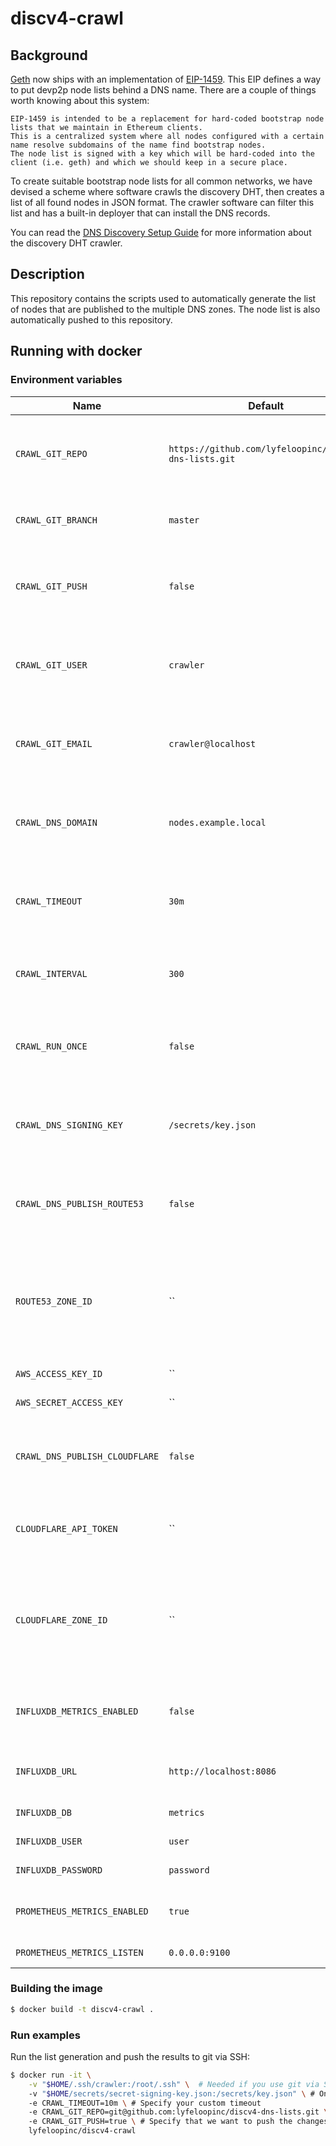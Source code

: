 # discv4-crawl

## Background

[Geth](https://github.com/ethereum/go-ethereum) now ships with an implementation of [EIP-1459](https://eips.ethereum.org/EIPS/eip-1459). This EIP defines a way to put devp2p node lists behind a DNS name. There are a couple of things worth knowing about this system:

    EIP-1459 is intended to be a replacement for hard-coded bootstrap node lists that we maintain in Ethereum clients.
    This is a centralized system where all nodes configured with a certain name resolve subdomains of the name find bootstrap nodes.
    The node list is signed with a key which will be hard-coded into the client (i.e. geth) and which we should keep in a secure place.

To create suitable bootstrap node lists for all common networks, we have devised a scheme where software crawls the discovery DHT, then creates a list of all found nodes in JSON format. The crawler software can filter this list and has a built-in deployer that can install the DNS records.

You can read the [DNS Discovery Setup Guide](https://geth.ethereum.org/docs/developers/dns-discovery-setup) for more information about the discovery DHT crawler.

## Description

This repository contains the scripts used to automatically generate the list of nodes that are published to the multiple DNS zones. The node list is also automatically pushed to this repository.

## Running with docker



### Environment variables

Name | Default | Description
-----| ------- | -------
`CRAWL_GIT_REPO` | `https://github.com/lyfeloopinc/discv4-dns-lists.git` | Git repository `used to clone and push the node list
`CRAWL_GIT_BRANCH` | `master` | Git branch used for the fetch and push
`CRAWL_GIT_PUSH` | `false` | When set to `true`, it will push the node lists to the git repository
`CRAWL_GIT_USER` | `crawler` | Git username. Will appear in the commit messages.
`CRAWL_GIT_EMAIL` | `crawler@localhost` | Git email address. Will appear in the `commit messages.
`CRAWL_DNS_DOMAIN`| `nodes.example.local` | DNS domain suffix used for the directory structure
`CRAWL_TIMEOUT` | `30m` | The time spent crawling the discovery DHT
`CRAWL_INTERVAL` | `300` | Interval, in seconds, between multiple executions.
`CRAWL_RUN_ONCE` | `false` | Set to `true` if you only want to run the execution once.
`CRAWL_DNS_SIGNING_KEY` | `/secrets/key.json` | Path to the signing key. Won't sign if the file doesn't exist.
`CRAWL_DNS_PUBLISH_ROUTE53`| `false`| Publish the TXT records to a DNS zone on AWS Route53
`ROUTE53_ZONE_ID` | `` | Route53 DNS zone identifier. This is the zone where the records will be published to.
`AWS_ACCESS_KEY_ID` | `` | AWS access key
`AWS_SECRET_ACCESS_KEY` | `` | AWS secret access key
`CRAWL_DNS_PUBLISH_CLOUDFLARE` | `false` | Publish the TXT records to a DNS zone on Cloudflare
`CLOUDFLARE_API_TOKEN`| `` | API token used for the Cloudflare API
`CLOUDFLARE_ZONE_ID` | `` | Cloudflare DNS zone identifier. This is the zone where the records will be published to.
`INFLUXDB_METRICS_ENABLED` | `false` | Set to `true` if you want to send metrics to InfluxDB
`INFLUXDB_URL` | `http://localhost:8086` | Address of the InfluxDB API
`INFLUXDB_DB` | `metrics` | Database name
`INFLUXDB_USER` | `user` | Username for InfluxDB
`INFLUXDB_PASSWORD` | `password` | Password for InfluxDB
`PROMETHEUS_METRICS_ENABLED`| `true` | Enable prometheus metrics endpoint
`PROMETHEUS_METRICS_LISTEN` | `0.0.0.0:9100` | Server listening

### Building the image

```sh
$ docker build -t discv4-crawl .
```

### Run examples

Run the list generation and push the results to git via SSH:

```sh
$ docker run -it \
    -v "$HOME/.ssh/crawler:/root/.ssh" \  # Needed if you use git via SSH
    -v "$HOME/secrets/secret-signing-key.json:/secrets/key.json" \ # Only needed if you want to sign the node lists
    -e CRAWL_TIMEOUT=10m \ # Specify your custom timeout
    -e CRAWL_GIT_REPO=git@github.com:lyfeloopinc/discv4-dns-lists.git \ # Use SSH instead of HTTPS
    -e CRAWL_GIT_PUSH=true \ # Specify that we want to push the changes
    lyfeloopinc/discv4-crawl
```
